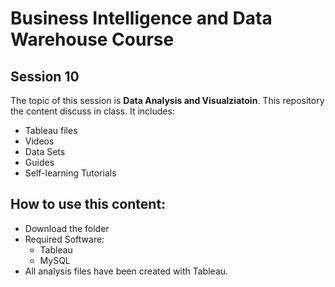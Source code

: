 # Business Intelligence and Data Warehouse Course

## Session 10

The topic of this session is **Data Analysis and Visualziatoin**. This repository the content discuss in class. It includes:

  - Tableau files
  - Videos
  - Data Sets
  - Guides
  - Self-learning Tutorials
  
## How to use this content:

  - Download the folder
  - Required Software:
	  - Tableau
	  - MySQL
  - All analysis files have been created with Tableau.
